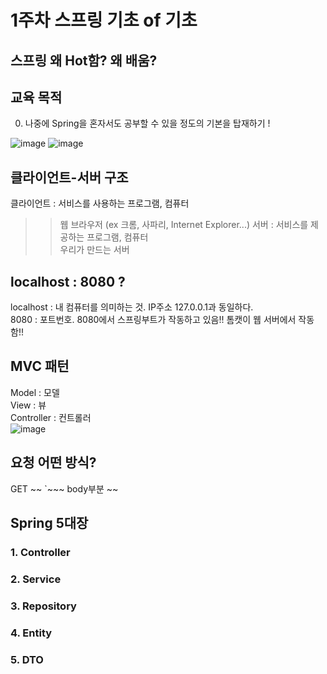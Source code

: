 # 1주차 스프링 기초 of 기초

## 스프링 왜 Hot함? 왜 배움?

## 교육 목적
0. 나중에 Spring을 혼자서도 공부할 수 있을 정도의 기본을 탑재하기 !

![image](https://github.com/fanta4715/2023-fall-spring-bootcamp/assets/112597963/fd29f820-5e60-4696-b604-e5164d59cd96)
![image](https://github.com/fanta4715/2023-fall-spring-bootcamp/assets/112597963/f5c56cff-f852-49a7-ab3c-28eed00e2321)

## 클라이언트-서버 구조
클라이언트 : 서비스를 사용하는 프로그램, 컴퓨터 <br>
 >> 웹 브라우저 (ex 크롬, 사파리, Internet Explorer...)
서버 : 서비스를 제공하는 프로그램, 컴퓨터 <br>
 >> 우리가 만드는 서버 <br>

## localhost : 8080 ?
localhost : 내 컴퓨터를 의미하는 것. IP주소 127.0.0.1과 동일하다.<br>
8080 : 포트번호. 8080에서 스프링부트가 작동하고 있음!! 톰캣이 웹 서버에서 작동함!! <br>

## MVC 패턴

Model : 모델 <br>
View : 뷰 <br>
Controller : 컨트롤러 <br>
![image](https://github.com/fanta4715/2023-fall-spring-bootcamp/assets/112597963/83943bf0-dfe4-444e-9e39-08e0a5024f67)

## 요청 어떤 방식?
GET ~~ `~~~
body부분 ~~

## Spring 5대장
### 1. Controller

### 2. Service

### 3. Repository

### 4. Entity

### 5. DTO

